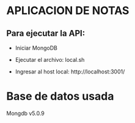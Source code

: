 # APLICACION DE NOTAS

## Para ejecutar la API:

- Iniciar MongoDB

- Ejecutar el archivo:
local.sh

- Ingresar al host local:
http://localhost:3001/

# Base de datos usada
Mongdb v5.0.9